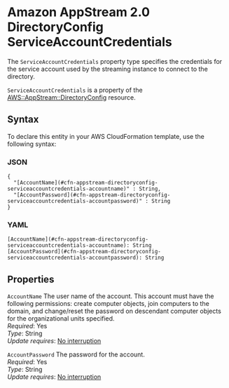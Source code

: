 # Amazon AppStream 2\.0 DirectoryConfig ServiceAccountCredentials<a name="aws-properties-appstream-directoryconfig-serviceaccountcredentials"></a>

<a name="aws-properties-appstream-directoryconfig-serviceaccountcredentials-description"></a>The `ServiceAccountCredentials` property type specifies the credentials for the service account used by the streaming instance to connect to the directory\. 

<a name="aws-properties-appstream-directoryconfig-serviceaccountcredentials-inheritance"></a> `ServiceAccountCredentials` is a property of the [AWS::AppStream::DirectoryConfig](aws-resource-appstream-directoryconfig.md) resource\.

## Syntax<a name="aws-properties-appstream-directoryconfig-serviceaccountcredentials-syntax"></a>

To declare this entity in your AWS CloudFormation template, use the following syntax:

### JSON<a name="aws-properties-appstream-directoryconfig-serviceaccountcredentials-syntax.json"></a>

```
{
  "[AccountName](#cfn-appstream-directoryconfig-serviceaccountcredentials-accountname)" : String,
  "[AccountPassword](#cfn-appstream-directoryconfig-serviceaccountcredentials-accountpassword)" : String
}
```

### YAML<a name="aws-properties-appstream-directoryconfig-serviceaccountcredentials-syntax.yaml"></a>

```
[AccountName](#cfn-appstream-directoryconfig-serviceaccountcredentials-accountname): String
[AccountPassword](#cfn-appstream-directoryconfig-serviceaccountcredentials-accountpassword): String
```

## Properties<a name="aws-properties-appstream-directoryconfig-serviceaccountcredentials-properties"></a>

`AccountName`  <a name="cfn-appstream-directoryconfig-serviceaccountcredentials-accountname"></a>
The user name of the account\. This account must have the following permissions: create computer objects, join computers to the domain, and change/reset the password on descendant computer objects for the organizational units specified\.   
 *Required*: Yes  
 *Type*: String  
 *Update requires*: [No interruption](using-cfn-updating-stacks-update-behaviors.md#update-no-interrupt) 

`AccountPassword`  <a name="cfn-appstream-directoryconfig-serviceaccountcredentials-accountpassword"></a>
The password for the account\.  
 *Required*: Yes  
 *Type*: String  
 *Update requires*: [No interruption](using-cfn-updating-stacks-update-behaviors.md#update-no-interrupt) 